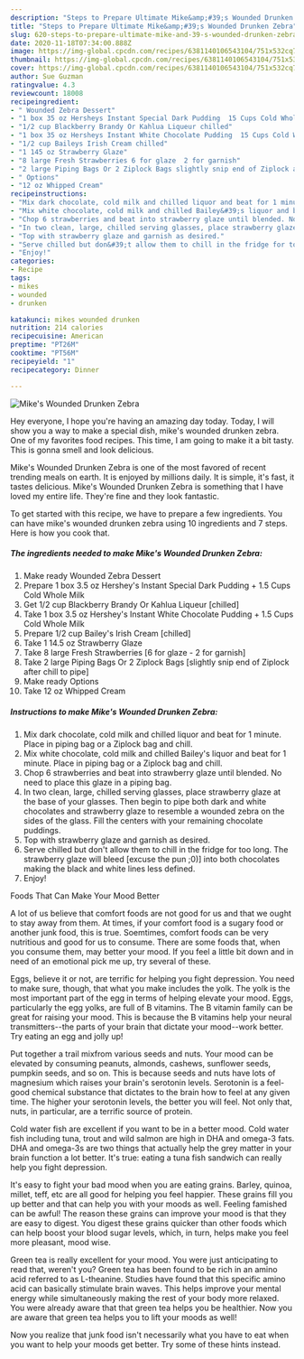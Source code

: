 ```yaml
---
description: "Steps to Prepare Ultimate Mike&amp;#39;s Wounded Drunken Zebra"
title: "Steps to Prepare Ultimate Mike&amp;#39;s Wounded Drunken Zebra"
slug: 620-steps-to-prepare-ultimate-mike-and-39-s-wounded-drunken-zebra
date: 2020-11-18T07:34:00.888Z
image: https://img-global.cpcdn.com/recipes/6381140106543104/751x532cq70/mikes-wounded-drunken-zebra-recipe-main-photo.jpg
thumbnail: https://img-global.cpcdn.com/recipes/6381140106543104/751x532cq70/mikes-wounded-drunken-zebra-recipe-main-photo.jpg
cover: https://img-global.cpcdn.com/recipes/6381140106543104/751x532cq70/mikes-wounded-drunken-zebra-recipe-main-photo.jpg
author: Sue Guzman
ratingvalue: 4.3
reviewcount: 18008
recipeingredient:
- " Wounded Zebra Dessert"
- "1 box 35 oz Hersheys Instant Special Dark Pudding  15 Cups Cold Whole Milk"
- "1/2 cup Blackberry Brandy Or Kahlua Liqueur chilled"
- "1 box 35 oz Hersheys Instant White Chocolate Pudding  15 Cups Cold Whole Milk"
- "1/2 cup Baileys Irish Cream chilled"
- "1 145 oz Strawberry Glaze"
- "8 large Fresh Strawberries 6 for glaze  2 for garnish"
- "2 large Piping Bags Or 2 Ziplock Bags slightly snip end of Ziplock after chill to pipe"
- " Options"
- "12 oz Whipped Cream"
recipeinstructions:
- "Mix dark chocolate, cold milk and chilled liquor and beat for 1 minute. Place in piping bag or a Ziplock bag and chill."
- "Mix white chocolate, cold milk and chilled Bailey&#39;s liquor and beat for 1 minute. Place in piping bag or a Ziplock bag and chill."
- "Chop 6 strawberries and beat into strawberry glaze until blended. No need to place this glaze in a piping bag."
- "In two clean, large, chilled serving glasses, place strawberry glaze at the base of your glasses. Then begin to pipe both dark and white chocolates and strawberry glaze to resemble a wounded zebra on the sides of the glass. Fill the centers with your remaining chocolate puddings."
- "Top with strawberry glaze and garnish as desired."
- "Serve chilled but don&#39;t allow them to chill in the fridge for too long. The strawberry glaze will bleed [excuse the pun ;0)] into both chocolates making the black and white lines less defined."
- "Enjoy!"
categories:
- Recipe
tags:
- mikes
- wounded
- drunken

katakunci: mikes wounded drunken 
nutrition: 214 calories
recipecuisine: American
preptime: "PT26M"
cooktime: "PT56M"
recipeyield: "1"
recipecategory: Dinner

---
```



![Mike&#39;s Wounded Drunken Zebra](https://img-global.cpcdn.com/recipes/6381140106543104/751x532cq70/mikes-wounded-drunken-zebra-recipe-main-photo.jpg)

Hey everyone, I hope you're having an amazing day today. Today, I will show you a way to make a special dish, mike&#39;s wounded drunken zebra. One of my favorites food recipes. This time, I am going to make it a bit tasty. This is gonna smell and look delicious.



Mike&#39;s Wounded Drunken Zebra is one of the most favored of recent trending meals on earth. It is enjoyed by millions daily. It is simple, it's fast, it tastes delicious. Mike&#39;s Wounded Drunken Zebra is something that I have loved my entire life. They're fine and they look fantastic.


To get started with this recipe, we have to prepare a few ingredients. You can have mike&#39;s wounded drunken zebra using 10 ingredients and 7 steps. Here is how you cook that.

<!--inarticleads1-->

##### The ingredients needed to make Mike&#39;s Wounded Drunken Zebra:

1. Make ready  Wounded Zebra Dessert
1. Prepare 1 box 3.5 oz Hershey&#39;s Instant Special Dark Pudding + 1.5 Cups Cold Whole Milk
1. Get 1/2 cup Blackberry Brandy Or Kahlua Liqueur [chilled]
1. Take 1 box 3.5 oz Hershey&#39;s Instant White Chocolate Pudding + 1.5 Cups Cold Whole Milk
1. Prepare 1/2 cup Bailey&#39;s Irish Cream [chilled]
1. Take 1 14.5 oz Strawberry Glaze
1. Take 8 large Fresh Strawberries [6 for glaze - 2 for garnish]
1. Take 2 large Piping Bags Or 2 Ziplock Bags [slightly snip end of Ziplock after chill to pipe]
1. Make ready  Options
1. Take 12 oz Whipped Cream




<!--inarticleads2-->

##### Instructions to make Mike&#39;s Wounded Drunken Zebra:

1. Mix dark chocolate, cold milk and chilled liquor and beat for 1 minute. Place in piping bag or a Ziplock bag and chill.
1. Mix white chocolate, cold milk and chilled Bailey&#39;s liquor and beat for 1 minute. Place in piping bag or a Ziplock bag and chill.
1. Chop 6 strawberries and beat into strawberry glaze until blended. No need to place this glaze in a piping bag.
1. In two clean, large, chilled serving glasses, place strawberry glaze at the base of your glasses. Then begin to pipe both dark and white chocolates and strawberry glaze to resemble a wounded zebra on the sides of the glass. Fill the centers with your remaining chocolate puddings.
1. Top with strawberry glaze and garnish as desired.
1. Serve chilled but don&#39;t allow them to chill in the fridge for too long. The strawberry glaze will bleed [excuse the pun ;0)] into both chocolates making the black and white lines less defined.
1. Enjoy!




Foods That Can Make Your Mood Better


A lot of us believe that comfort foods are not good for us and that we ought to stay away from them. At times, if your comfort food is a sugary food or another junk food, this is true. Soemtimes, comfort foods can be very nutritious and good for us to consume. There are some foods that, when you consume them, may better your mood. If you feel a little bit down and in need of an emotional pick me up, try several of these.

Eggs, believe it or not, are terrific for helping you fight depression. You need to make sure, though, that what you make includes the yolk. The yolk is the most important part of the egg in terms of helping elevate your mood. Eggs, particularly the egg yolks, are full of B vitamins. The B vitamin family can be great for raising your mood. This is because the B vitamins help your neural transmitters--the parts of your brain that dictate your mood--work better. Try eating an egg and jolly up!

Put together a trail mixfrom various seeds and nuts. Your mood can be elevated by consuming peanuts, almonds, cashews, sunflower seeds, pumpkin seeds, and so on. This is because seeds and nuts have lots of magnesium which raises your brain's serotonin levels. Serotonin is a feel-good chemical substance that dictates to the brain how to feel at any given time. The higher your serotonin levels, the better you will feel. Not only that, nuts, in particular, are a terrific source of protein.

Cold water fish are excellent if you want to be in a better mood. Cold water fish including tuna, trout and wild salmon are high in DHA and omega-3 fats. DHA and omega-3s are two things that actually help the grey matter in your brain function a lot better. It's true: eating a tuna fish sandwich can really help you fight depression. 

It's easy to fight your bad mood when you are eating grains. Barley, quinoa, millet, teff, etc are all good for helping you feel happier. These grains fill you up better and that can help you with your moods as well. Feeling famished can be awful! The reason these grains can improve your mood is that they are easy to digest. You digest these grains quicker than other foods which can help boost your blood sugar levels, which, in turn, helps make you feel more pleasant, mood wise.

Green tea is really excellent for your mood. You were just anticipating to read that, weren't you? Green tea has been found to be rich in an amino acid referred to as L-theanine. Studies have found that this specific amino acid can basically stimulate brain waves. This helps improve your mental energy while simultaneously making the rest of your body more relaxed. You were already aware that that green tea helps you be healthier. Now you are aware that green tea helps you to lift your moods as well!

Now you realize that junk food isn't necessarily what you have to eat when you want to help your moods get better. Try  some  of  these  hints  instead.

